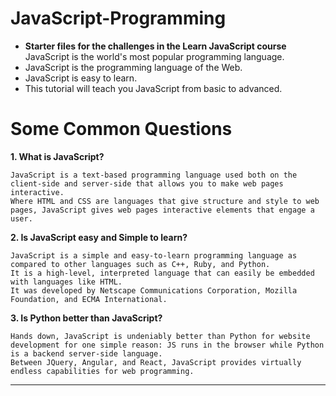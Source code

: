 # JavaScript-Programming

- **Starter files for the challenges in the Learn JavaScript course** JavaScript is the world's most popular programming language.
- JavaScript is the programming language of the Web.
- JavaScript is easy to learn.
- This tutorial will teach you JavaScript from basic to advanced.

# **Some Common Questions** #

**1. What is JavaScript?**

```
JavaScript is a text-based programming language used both on the client-side and server-side that allows you to make web pages interactive.
Where HTML and CSS are languages that give structure and style to web pages, JavaScript gives web pages interactive elements that engage a user.
```


**2. Is JavaScript easy and Simple to learn?**

```
JavaScript is a simple and easy-to-learn programming language as compared to other languages such as C++, Ruby, and Python.
It is a high-level, interpreted language that can easily be embedded with languages like HTML.
It was developed by Netscape Communications Corporation, Mozilla Foundation, and ECMA International.
```


**3. Is Python better than JavaScript?**

```
Hands down, JavaScript is undeniably better than Python for website development for one simple reason: JS runs in the browser while Python is a backend server-side language.
Between JQuery, Angular, and React, JavaScript provides virtually endless capabilities for web programming.
```
---
